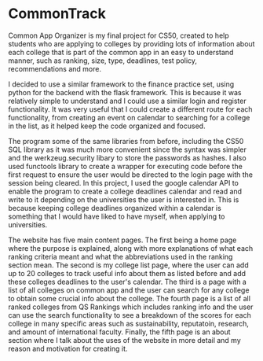 # CommonTrack

Common App Organizer is my final project for CS50, created to help students who are applying to colleges by providing lots of information about each college that is part of the common app in an easy to understand manner, such as ranking, size, type, deadlines, test policy, recommendations and more.

I decided to use a similar framework to the finance practice set, using python for the backend with the flask framework. This is because it was relatively simple to understand and I could use a similar login and register functionality. It was very useful that I could create a different route for each functionality, from creating an event on calendar to searching for a college in the list, as it helped keep the code organized and focused.

The program some of the same libraries from before, including the CS50 SQL library as it was much more convenient since the syntax was simpler and the werkzeug.security libary to store the passwords as hashes. I also used functools library to create a wrapper for executing code before the first request to ensure the user would be directed to the login page with the session being cleared. In this project, I used the google calendar API to enable the program to create a college deadlines calendar and read and write to it depending on the universities the user is interested in. This is because keeping college deadlines organized within a calendar is something that I would have liked to have myself, when applying to universities.

The website has five main content pages. The first being a home page where the purpose is explained, along with more explanations of what each ranking criteria meant and what the abbreviations used in the ranking section mean. The second is my college list page, where the user can add up to 20 colleges to track useful info about them as listed before and add these colleges deadlines to the user's calendar. The third is a page with a list of all colleges on common app and the user can search for any college to obtain some crucial info about the college. The fourth page is a list of all ranked colleges from QS Rankings which includes ranking info and the user can use the search functionality to see a breakdown of the scores for each college in many specific areas such as sustainability, reputatoin, research, and amount of international faculty. Finally, the fifth page is an about section where I talk about the uses of the website in more detail and my reason and motivation for creating it.
